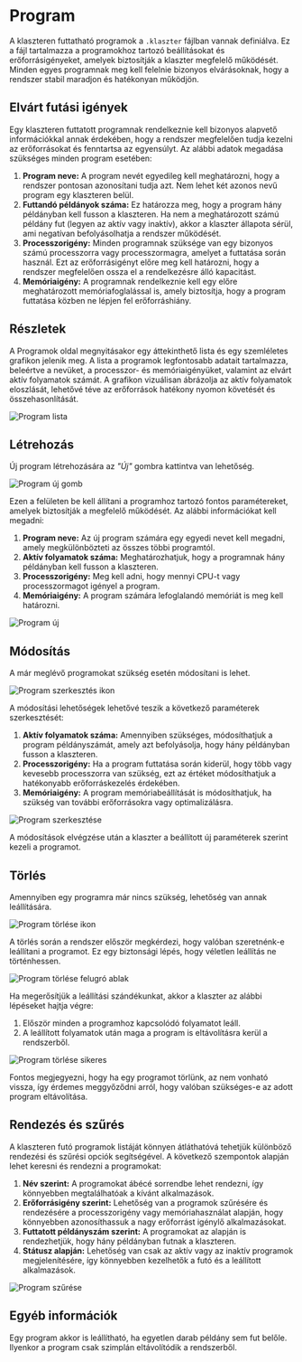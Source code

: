 # Program

A klaszteren futtatható programok a `.klaszter` fájlban vannak definiálva. Ez a fájl tartalmazza a programokhoz tartozó beállításokat és erőforrásigényeket, amelyek biztosítják a klaszter megfelelő működését. Minden egyes programnak meg kell felelnie bizonyos elvárásoknak, hogy a rendszer stabil maradjon és hatékonyan működjön.

## Elvárt futási igények

Egy klaszteren futtatott programnak rendelkeznie kell bizonyos alapvető információkkal annak érdekében, hogy a rendszer megfelelően tudja kezelni az erőforrásokat és fenntartsa az egyensúlyt. Az alábbi adatok megadása szükséges minden program esetében:

1. **Program neve:** A program nevét egyedileg kell meghatározni, hogy a rendszer pontosan azonosítani tudja azt. Nem lehet két azonos nevű program egy klaszteren belül.
2. **Futtandó példányok száma:** Ez határozza meg, hogy a program hány példányban kell fusson a klaszteren. Ha nem a meghatározott számú példány fut (legyen az aktív vagy inaktív), akkor a klaszter állapota sérül, ami negatívan befolyásolhatja a rendszer működését.
3. **Processzorigény:** Minden programnak szüksége van egy bizonyos számú processzorra vagy processzormagra, amelyet a futtatása során használ. Ezt az erőforrásigényt előre meg kell határozni, hogy a rendszer megfelelően ossza el a rendelkezésre álló kapacitást.
4. **Memóriaigény:** A programnak rendelkeznie kell egy előre meghatározott memóriafoglalással is, amely biztosítja, hogy a program futtatása közben ne lépjen fel erőforráshiány.

## Részletek

A Programok oldal megnyitásakor egy áttekinthető lista és egy szemléletes grafikon jelenik meg. A lista a programok legfontosabb adatait tartalmazza, beleértve a nevüket, a processzor- és memóriaigényüket, valamint az elvárt aktív folyamatok számát. A grafikon vizuálisan ábrázolja az aktív folyamatok eloszlását, lehetővé téve az erőforrások hatékony nyomon követését és összehasonlítását.

![Program lista](../img/felhasznaloi/program/program-list.png)

## Létrehozás

Új program létrehozására az _"Új"_ gombra kattintva van lehetőség.

![Program új gomb](../img/felhasznaloi/program/program-new-button.png)

Ezen a felületen be kell állítani a programhoz tartozó fontos paramétereket, amelyek biztosítják a megfelelő működését. Az alábbi információkat kell megadni:

1. **Program neve:** Az új program számára egy egyedi nevet kell megadni, amely megkülönbözteti az összes többi programtól.
2. **Aktív folyamatok száma:** Meghatározhatjuk, hogy a programnak hány példányban kell fusson a klaszteren.
3. **Processzorigény:** Meg kell adni, hogy mennyi CPU-t vagy processzormagot igényel a program.
4. **Memóriaigény:** A program számára lefoglalandó memóriát is meg kell határozni.

![Program új](../img/felhasznaloi/program/program-new.png)

## Módosítás

A már meglévő programokat szükség esetén módosítani is lehet.

![Program szerkesztés ikon](../img/felhasznaloi/program/program-edit-icon.png)

A módosítási lehetőségek lehetővé teszik a következő paraméterek szerkesztését:

1. **Aktív folyamatok száma:** Amennyiben szükséges, módosíthatjuk a program példányszámát, amely azt befolyásolja, hogy hány példányban fusson a klaszteren.
2. **Processzorigény:** Ha a program futtatása során kiderül, hogy több vagy kevesebb processzorra van szükség, ezt az értéket módosíthatjuk a hatékonyabb erőforráskezelés érdekében.
3. **Memóriaigény:** A program memóriabeállítását is módosíthatjuk, ha szükség van további erőforrásokra vagy optimalizálásra.

![Program szerkesztése](../img/felhasznaloi/program/program-edit.png)

A módosítások elvégzése után a klaszter a beállított új paraméterek szerint kezeli a programot.

## Törlés

Amennyiben egy programra már nincs szükség, lehetőség van annak leállítására.

![Program törlése ikon](../img/felhasznaloi/program/program-delete-icon.png)

A törlés során a rendszer először megkérdezi, hogy valóban szeretnénk-e leállítani a programot. Ez egy biztonsági lépés, hogy véletlen leállítás ne történhessen.

![Program törlése felugró ablak](../img/felhasznaloi/program/program-delete-popup.png)

Ha megerősítjük a leállítási szándékunkat, akkor a klaszter az alábbi lépéseket hajtja végre:

1. Először minden a programhoz kapcsolódó folyamatot leáll.
2. A leállított folyamatok után maga a program is eltávolításra kerül a rendszerből.

![Program törlése sikeres](../img/felhasznaloi/program/program-delete-success.png)

Fontos megjegyezni, hogy ha egy programot törlünk, az nem vonható vissza, így érdemes meggyőződni arról, hogy valóban szükséges-e az adott program eltávolítása.

## Rendezés és szűrés

A klaszteren futó programok listáját könnyen átláthatóvá tehetjük különböző rendezési és szűrési opciók segítségével. A következő szempontok alapján lehet keresni és rendezni a programokat:

1. **Név szerint:** A programokat ábécé sorrendbe lehet rendezni, így könnyebben megtalálhatóak a kívánt alkalmazások.
2. **Erőforrásigény szerint:** Lehetőség van a programok szűrésére és rendezésére a processzorigény vagy memóriahasználat alapján, hogy könnyebben azonosíthassuk a nagy erőforrást igénylő alkalmazásokat.
3. **Futtatott példányszám szerint:** A programokat az alapján is rendezhetjük, hogy hány példányban futnak a klaszteren.
4. **Státusz alapján:** Lehetőség van csak az aktív vagy az inaktív programok megjelenítésére, így könnyebben kezelhetők a futó és a leállított alkalmazások.

![Program szűrése](../img/felhasznaloi/program/program-filter.png)

## Egyéb információk

Egy program akkor is leállítható, ha egyetlen darab példány sem fut belőle. Ilyenkor a program csak szimplán eltávolítódik a rendszerből.

